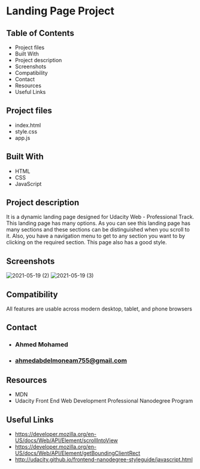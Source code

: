 # Landing Page Project

## Table of Contents

- Project files
- Built With
- Project description
- Screenshots
- Compatibility
- Contact
- Resources
- Useful Links

## Project files

- index.html
- style.css
- app.js

## Built With

- HTML
- CSS
- JavaScript

## Project description

It is a dynamic landing page designed for Udacity Web - Professional Track. This landing page has many options. As you can see this landing page has many sections and these sections can be distinguished when you scroll to it. Also, you have a navigation menu to get to any section you want to by clicking on the required section. This page also has a good style.

## Screenshots

![2021-05-19 (2)](https://user-images.githubusercontent.com/68257208/118872528-f1961380-b8e8-11eb-8dd8-2c87c6a9e6a0.png)
![2021-05-19 (3)](https://user-images.githubusercontent.com/68257208/118872554-f5c23100-b8e8-11eb-848b-2de973a7a4f0.png)

## Compatibility

All features are usable across modern desktop, tablet, and phone browsers

## Contact

- ### Ahmed Mohamed
- ### ahmedabdelmoneam755@gmail.com

## Resources

- MDN
- Udacity Front End Web Development Professional Nanodegree Program

## Useful Links

- https://developer.mozilla.org/en-US/docs/Web/API/Element/scrollIntoView
- https://developer.mozilla.org/en-US/docs/Web/API/Element/getBoundingClientRect
- http://udacity.github.io/frontend-nanodegree-styleguide/javascript.html
